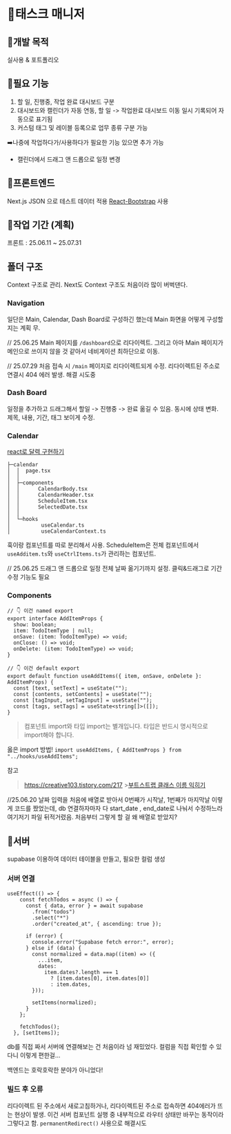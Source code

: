 # 💎태스크 매니저

## 💟개발 목적

실사용
& 포트폴리오

## 💟필요 기능

1. 할 일, 진행중, 작업 완료 대시보드 구분
2. 대시보드와 캘린더가 자동 연동, 할 일 -> 작업완료 대시보드 이동 일시 기록되어 자동으로 표기됨
3. 커스텀 태그 및 레이블 등록으로 업무 종류 구분 가능

➡️나중에 작업하다가/사용하다가 필요한 기능 있으면 추가 가능

- 캘린더에서 드래그 앤 드롭으로 일정 변경

## 💟프론트엔드

Next.js
JSON 으로 테스트 데이터 적용
[React-Bootstrap](https://react-bootstrap.netlify.app/docs/getting-started/introduction) 사용

## 💟작업 기간 (계획)

프론트 : 25.06.11 ~ 25.07.31

## 폴더 구조

Context 구조로 관리. Next도 Context 구조도 처음이라 많이 버벅댄다.

### Navigation

일단은 Main, Calendar, Dash Board로 구성하긴 했는데 Main 화면을 어떻게 구성할 지는 계획 무.

// 25.06.25
Main 페이지를 `/dashboard`으로 리다이렉트. 그리고 아마 Main 페이지가 메인으로 쓰이지 않을 것 같아서 네비게이션 최하단으로 이동.

// 25.07.29
처음 접속 시 `/main` 페이지로 리다이렉트되게 수정. 리다이렉트된 주소로 연결시 404 에러 발생. 해결 시도중

### Dash Board

일정을 추가하고 드래그해서 할일 -> 진행중 -> 완료 옮길 수 있음. 동시에 상태 변화.
제목, 내용, 기간, 태그 보이게 수정.

### Calendar

[react로 달력 구현하기](https://velog.io/@rachel28/React-%EC%BA%98%EB%A6%B0%EB%8D%94%EB%A5%BC-%EA%B5%AC%ED%98%84%ED%95%B4%EB%B3%B4%EC%9E%90-feat.-date-fns)

```
├─calendar
│  │  page.tsx
│  │
│  ├─components
│  │      CalendarBody.tsx
│  │      CalendarHeader.tsx
│  │      ScheduleItem.tsx
│  │      SelectedDate.tsx
│  │
│  └─hooks
│          useCalendar.ts
│          useCalendarContext.ts
```

훅이랑 컴포넌트를 따로 분리해서 사용. ScheduleItem은 전체 컴포넌트에서 `useAdditem.ts`와 `useCtrlItems.ts`가 관리하는 컴포넌트.

// 25.06.25
드래그 앤 드롭으로 일정 전체 날짜 옮기기까지 설정. 클릭&드래그로 기간 수정 기능도 필요

### Components

```
// 👇 이건 named export
export interface AddItemProps {
  show: boolean;
  item: TodoItemType | null;
  onSave: (item: TodoItemType) => void;
  onClose: () => void;
  onDelete: (item: TodoItemType) => void;
}

// 👇 이건 default export
export default function useAddItems({ item, onSave, onDelete }: AddItemProps) {
  const [text, setText] = useState("");
  const [contents, setContents] = useState("");
  const [tagInput, setTagInput] = useState("");
  const [tags, setTags] = useState<string[]>([]);
}
```

> 컴포넌트 import와 타입 import는 별개입니다.
> 타입은 반드시 명시적으로 import해야 합니다.

옳은 import 방법!
`import useAddItems, { AddItemProps } from "../hooks/useAddItems";`

참고

> https://creative103.tistory.com/217 >[부트스트랩 클래스 이름 익히기](https://inpa.tistory.com/entry/BootStrap5-%F0%9F%93%9A-%EB%B6%80%ED%8A%B8%EC%8A%A4%ED%8A%B8%EB%9E%A9-%ED%81%B4%EB%9E%98%EC%8A%A4-%EC%9D%B4%EB%A6%84-%EC%A0%95%EB%A6%AC)

//25.06.20
날짜 입력을 처음에 배열로 받아서 0번째가 시작날, 1번째가 마지막날 이렇게 코드를 짰었는데, db 연결하자마자 다 start_date , end_date로 나눠서 수정하느라 여기저기 파일 뒤적거렸음. 처음부터 그렇게 할 걸 왜 배열로 받았지?

## 💟서버

supabase 이용하여 데이터 테이블을 만들고, 필요한 컬럼 생성

### 서버 연결

```
useEffect(() => {
    const fetchTodos = async () => {
      const { data, error } = await supabase
        .from("todos")
        .select("*")
        .order("created_at", { ascending: true });

      if (error) {
        console.error("Supabase fetch error:", error);
      } else if (data) {
        const normalized = data.map((item) => ({
          ...item,
          dates:
            item.dates?.length === 1
              ? [item.dates[0], item.dates[0]]
              : item.dates,
        }));

        setItems(normalized);
      }
    };

    fetchTodos();
  }, [setItems]);
```

db를 직접 짜서 서버에 연결해보는 건 처음이라 넘 재밌었다.
컬럼을 직접 확인할 수 있다니 이렇게 편한걸...

백엔드는 호락호락한 분야가 아니었다!

### 빌드 후 오류

리다이렉트 된 주소에서 새로고침하거나, 리다이렉트된 주소로 접속하면 404에러가 뜨는 현상이 발생.
이건 서버 컴포넌트 실행 중 내부적으로 라우터 상태만 바꾸는 동작이라 그렇다고 함. `permanentRedirect()` 사용으로 해결시도

